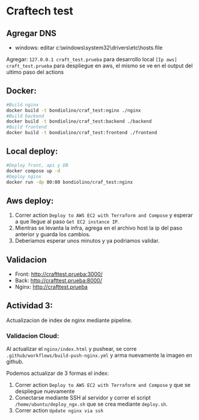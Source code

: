 # Craftech test

## Agregar DNS
- windows: editar c:\windows\system32\drivers\etc\hosts.file

Agregar:
`127.0.0.1 craft_test.prueba` para desarrollo local
`[Ip aws] craft_test.prueba` para despliegue en aws, el mismo se ve en el output del ultimo paso del actions 

## Docker:
```bash
#Build nginx
docker build -t bondiolino/craf_test:nginx ./nginx
#Build backend
docker build -t bondiolino/craf_test:backend ./backend
#Build frontend
docker build -t bondiolino/craf_test:frontend ./frontend
```

## Local deploy:
```bash
#Deploy front, api y DB
docker compose up -d 
#Deploy nginx
docker run -dp 80:80 bondiolino/craf_test:nginx
```

## Aws deploy:

1) Correr action `Deploy to AWS EC2 with Terraform and Compose` y esperar a que llegue al paso `Get EC2 instance IP`.
2) Mientras se levanta la infra, agrega en el archivo host la ip del paso anterior y guarda los cambios.
3) Deberiamos esperar unos minutos y ya podriamos validar.

## Validacion 
- Front:
http://crafttest.prueba:3000/
- Back:
http://crafttest.prueba:8000/
- Nginx: 
http://crafttest.prueba


## Actividad 3:
Actualizacion de index de nginx mediante pipeline.
### Validacion Cloud:
Al actualizar el `nginx/index.html` y pushear, se corre `.github/workflows/build-push-nginx.yml` y arma nuevamente la imagen en github.

Podemos actualizar de 3 formas el index:
1) Correr action `Deploy to AWS EC2 with Terraform and Compose` y que se despliegue nuevamente
2) Conectarse mediante SSH al servidor y correr el script `/home/ubuntu/deploy_ngx.sh` que se crea mediante `deploy.sh`.
3) Correr action `Update nginx via ssh`